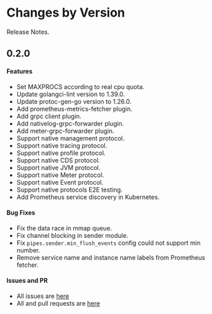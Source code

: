 Changes by Version
==================
Release Notes.

0.2.0
------------------
#### Features
* Set MAXPROCS according to real cpu quota.
* Update golangci-lint version to 1.39.0.
* Update protoc-gen-go version to 1.26.0.
* Add prometheus-metrics-fetcher plugin.
* Add grpc client plugin.
* Add nativelog-grpc-forwarder plugin.
* Add meter-grpc-forwarder plugin.
* Support native management protocol.
* Support native tracing protocol.
* Support native profile protocol.
* Support native CDS protocol.
* Support native JVM protocol.
* Support native Meter protocol.
* Support native Event protocol.
* Support native protocols E2E testing.
* Add Prometheus service discovery in Kubernetes.

#### Bug Fixes
* Fix the data race in mmap queue.
* Fix channel blocking in sender module.
* Fix `pipes.sender.min_flush_events` config could not support min number.
* Remove service name and instance name labels from Prometheus fetcher.

#### Issues and PR
- All issues are [here](https://github.com/apache/skywalking/milestone/80?closed=1)
- All and pull requests are [here](https://github.com/apache/skywalking-satellite/pulls?q=is%3Apr+milestone%3A0.2.0+is%3Aclosed)